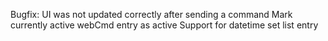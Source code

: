 Bugfix: UI was not updated correctly after sending a command
Mark currently active webCmd entry as active
Support for datetime set list entry